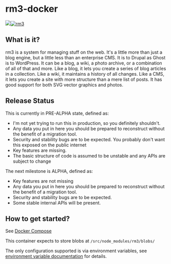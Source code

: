 rm3-docker
==========

[![](https://imagelayers.io/badge/rm3web/rm3:latest.svg)](https://imagelayers.io/?images=rm3web/rm3:latest 'Get your own badge on imagelayers.io')[![rm3](https://img.shields.io/badge/rm3%20version-0.2.1-3F00FF.svg)](https://github.com/rm3web/rm3)

What is it?
-----------

rm3 is a system for managing stuff on the web. It's a little more than just a blog engine, but a little less than an enterprise CMS. It is to Drupal as Ghost is to WordPress. It can be a blog, a wiki, a photo archive, or a combination of all of that and more.  Like a blog, it lets you create a series of blog articles in a collection. Like a wiki, it maintains a history of all changes.  Like a CMS, it lets you create a site with more structure than a mere list of posts.  It has good support for both SVG vector graphics and photos.

Release Status
--------------

This is currently in PRE-ALPHA state, defined as:
* I'm not yet trying to run this in production, so you definitely shouldn't.
* Any data you put in here you should be prepared to reconstruct without the benefit of a migration tool.
* Security and stability bugs are to be expected.  You probably don't want this exposed on the public internet
* Key features are missing.
* The basic structure of code is assumed to be unstable and any APIs are subject to change

The next milestone is ALPHA, defined as:
* Key features are not missing
* Any data you put in here you should be prepared to reconstruct without the benefit of a migration tool.
* Security and stability bugs are to be expected.
* Some stable internal APIs will be present.

How to get started?
-------------------

See [Docker Compose](https://github.com/rm3web/rm3-docker-compose)

This container expects to store blobs at `/src/node_modules/rm3/blobs/`

The only configuration supported is via environment variables, see [environment variable documentation](https://github.com/rm3web/rm3/blob/master/docs/env.md) for details.